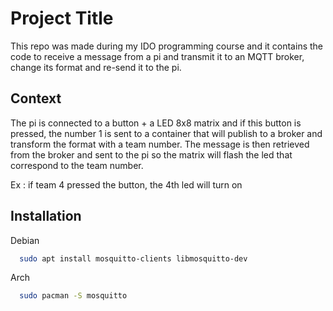 
# Project Title
This repo was made during my IDO programming course and it contains the code to receive a message from a pi and transmit it to an MQTT broker, change its format and re-send it to the pi.

## Context 
The pi is connected to a button + a LED 8x8 matrix and if this button is pressed, the number 1 is sent to a container that will publish to a broker and transform the format with a team number. The message is then retrieved from the broker and sent to the pi so the matrix will flash the led that correspond to the team number.

Ex : if team 4 pressed the button, the 4th led will turn on


## Installation

Debian

```bash
  sudo apt install mosquitto-clients libmosquitto-dev
```
Arch

```bash
  sudo pacman -S mosquitto
```
    
